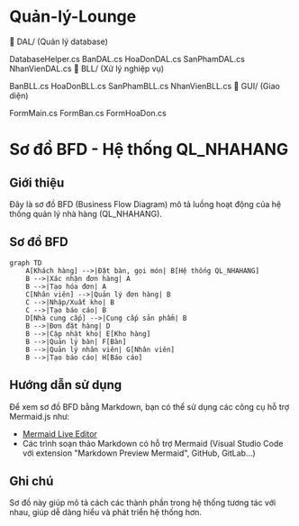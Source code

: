 # Quản-lý-Lounge
📁 DAL/ (Quản lý database)

DatabaseHelper.cs
BanDAL.cs
HoaDonDAL.cs
SanPhamDAL.cs
NhanVienDAL.cs
📁 BLL/ (Xử lý nghiệp vụ)

BanBLL.cs
HoaDonBLL.cs
SanPhamBLL.cs
NhanVienBLL.cs
📁 GUI/ (Giao diện)

FormMain.cs
FormBan.cs
FormHoaDon.cs

# Sơ đồ BFD - Hệ thống QL_NHAHANG

## Giới thiệu
Đây là sơ đồ BFD (Business Flow Diagram) mô tả luồng hoạt động của hệ thống quản lý nhà hàng (QL_NHAHANG).

## Sơ đồ BFD
```mermaid
graph TD
    A[Khách hàng] -->|Đặt bàn, gọi món| B[Hệ thống QL_NHAHANG]
    B -->|Xác nhận đơn hàng| A
    B -->|Tạo hóa đơn| A
    C[Nhân viên] -->|Quản lý đơn hàng| B
    C -->|Nhập/Xuất kho| B
    C -->|Tạo báo cáo| B
    D[Nhà cung cấp] -->|Cung cấp sản phẩm| B
    B -->|Đơn đặt hàng| D
    B -->|Cập nhật kho| E[Kho hàng]
    B -->|Quản lý bàn| F[Bàn]
    B -->|Quản lý nhân viên| G[Nhân viên]
    B -->|Tạo báo cáo| H[Báo cáo]
```

## Hướng dẫn sử dụng
Để xem sơ đồ BFD bằng Markdown, bạn có thể sử dụng các công cụ hỗ trợ Mermaid.js như:
- [Mermaid Live Editor](https://mermaid-js.github.io/mermaid-live-editor/)
- Các trình soạn thảo Markdown có hỗ trợ Mermaid (Visual Studio Code với extension "Markdown Preview Mermaid", GitHub, GitLab...)

## Ghi chú
Sơ đồ này giúp mô tả cách các thành phần trong hệ thống tương tác với nhau, giúp dễ dàng hiểu và phát triển hệ thống hơn.


